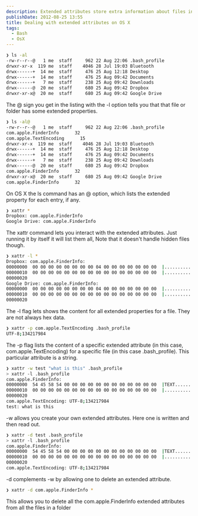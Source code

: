 ```yaml
---
description: Extended attributes store extra information about files in OS X. They replaced resource forks. Sometimes those extra hidden files confuse peripherals (e.g. mp3 players) that were not setup to deal with them. Here are some terminal commands to handle them.
publishDate: 2012-08-25 13:55
title: Dealing with extended attributes on OS X
tags:
  - Bash
  - OsX
---
```


```bash
❯ ls -al
-rw-r--r--@   1 me  staff     962 22 Aug 22:06 .bash_profile
drwxr-xr-x  119 me  staff    4046 28 Jul 19:03 Bluetooth
drwx------+  14 me  staff     476 25 Aug 12:18 Desktop
drwx------+  14 me  staff     476 25 Aug 09:42 Documents
drwx------+   7 me  staff     238 25 Aug 09:42 Downloads
drwx------@  20 me  staff     680 25 Aug 09:42 Dropbox
drwxr-xr-x@  20 me  staff     680 25 Aug 09:42 Google Drive
```

The @ sign you get in the listing with the -l option tells you that that file or folder has some extended properties.

```bash
❯ ls -al@
-rw-r--r--@   1 me  staff     962 22 Aug 22:06 .bash_profile
com.apple.FinderInfo      32
com.apple.TextEncoding      15
drwxr-xr-x  119 me  staff    4046 28 Jul 19:03 Bluetooth
drwx------+  14 me  staff     476 25 Aug 12:18 Desktop
drwx------+  14 me  staff     476 25 Aug 09:42 Documents
drwx------+   7 me  staff     238 25 Aug 09:42 Downloads
drwx------@  20 me  staff     680 25 Aug 09:42 Dropbox
com.apple.FinderInfo      32
drwxr-xr-x@  20 me  staff     680 25 Aug 09:42 Google Drive
com.apple.FinderInfo      32
```

On OS X the ls command has an @ option, which lists the extended property for each entry, if any.

```bash
❯ xattr *
Dropbox: com.apple.FinderInfo
Google Drive: com.apple.FinderInfo
```

The xattr command lets you interact with the extended attributes. Just running it by itself it will list them all, Note that it doesn't handle hidden files though.

```bash
❯ xattr -l *
Dropbox: com.apple.FinderInfo:
00000000  00 00 00 00 00 00 00 00 04 00 00 00 00 00 00 00  |................|
00000010  00 00 00 00 00 00 00 00 00 00 00 00 00 00 00 00  |................|
00000020
Google Drive: com.apple.FinderInfo:
00000000  00 00 00 00 00 00 00 00 04 00 00 00 00 00 00 00  |................|
00000010  00 00 00 00 00 00 00 00 00 00 00 00 00 00 00 00  |................|
00000020
```

The -l flag lets shows the content for all extended properties for a file. They are not always hex data.

```bash
❯ xattr -p com.apple.TextEncoding .bash_profile
UTF-8;134217984
```

The -p flag lists the content of a specific extended attribute (in this case, com.apple.TextEncoding) for a specific file (in this case .bash_profile). This particular attribute is a string.

```bash
❯ xattr -w test "what is this" .bash_profile
> xattr -l .bash_profile
com.apple.FinderInfo:
00000000  54 45 58 54 00 00 00 00 00 00 00 00 00 00 00 00  |TEXT............|
00000010  00 00 00 00 00 00 00 00 00 00 00 00 00 00 00 00  |................|
00000020
com.apple.TextEncoding: UTF-8;134217984
test: what is this
```

-w allows you create your own extended attributes. Here one is written and then read out.

```bash
❯ xattr -d test .bash_profile
> xattr -l .bash_profile
com.apple.FinderInfo:
00000000  54 45 58 54 00 00 00 00 00 00 00 00 00 00 00 00  |TEXT............|
00000010  00 00 00 00 00 00 00 00 00 00 00 00 00 00 00 00  |................|
00000020
com.apple.TextEncoding: UTF-8;134217984
```

-d complements -w by allowing one to delete an extended attribute.

```bash
❯ xattr -d com.apple.FinderInfo *
```

This allows you to delete all the com.apple.FinderInfo extended attributes from all the files in a folder
